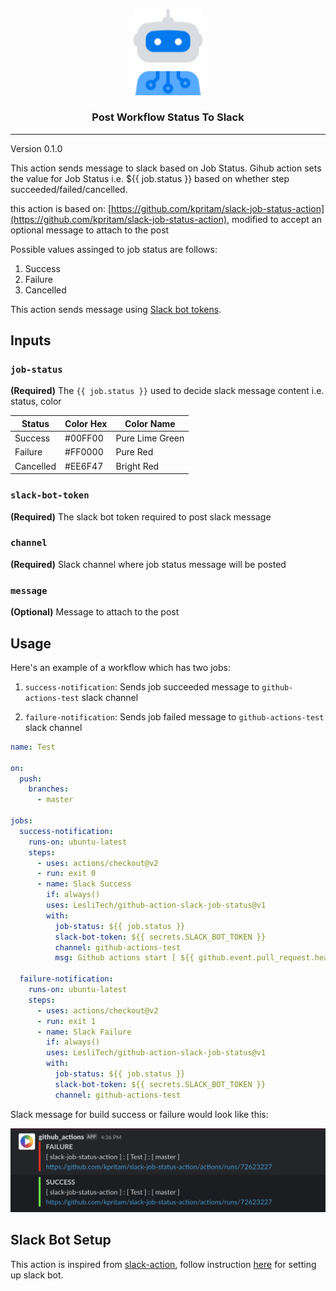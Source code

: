 <p align="center">
	<img width="110" alt="Github actions logo" src="./docs/github-actions.svg" />
</p>

<h3 align="center">Post Workflow Status To Slack</h3>

<hr/>

Version 0.1.0

This action sends message to slack based on Job Status.
Gihub action sets the value for Job Status i.e. ${{ job.status }} based on whether step succeeded/failed/cancelled.

this action is based on: [https://github.com/kpritam/slack-job-status-action](https://github.com/kpritam/slack-job-status-action), modified to accept an optional message to attach to the post

Possible values assinged to job status are follows:

1. Success
1. Failure
1. Cancelled

This action sends message using [Slack bot tokens](https://api.slack.com/docs/token-types).

## Inputs

### `job-status`

**(Required)** The `{{ job.status }}` used to decide slack message content i.e. status, color

| Status    | Color Hex | Color Name      |
| --------- | --------- | --------------- |
| Success   | #00FF00   | Pure Lime Green |
| Failure   | #FF0000   | Pure Red        |
| Cancelled | #EE6F47   | Bright Red      |

### `slack-bot-token`

**(Required)**  The slack bot token required to post slack message

### `channel`

**(Required)**  Slack channel where job status message will be posted


### `message`

**(Optional)**  Message to attach to the post

## Usage

Here's an example of a workflow which has two jobs:

1. `success-notification`: Sends job succeeded message to `github-actions-test` slack channel

1. `failure-notification`: Sends job failed message to `github-actions-test` slack channel

```yaml
name: Test

on:
  push:
    branches:
      - master

jobs:
  success-notification:
    runs-on: ubuntu-latest
    steps:
      - uses: actions/checkout@v2
      - run: exit 0
      - name: Slack Success
        if: always()
        uses: LesliTech/github-action-slack-job-status@v1
        with:
          job-status: ${{ job.status }}
          slack-bot-token: ${{ secrets.SLACK_BOT_TOKEN }}
          channel: github-actions-test
          msg: Github actions start [ ${{ github.event.pull_request.head.ref }} -> ${{ github.event.pull_request.base.ref }} ]

  failure-notification:
    runs-on: ubuntu-latest
    steps:
      - uses: actions/checkout@v2
      - run: exit 1
      - name: Slack Failure
        if: always()
        uses: LesliTech/github-action-slack-job-status@v1
        with:
          job-status: ${{ job.status }}
          slack-bot-token: ${{ secrets.SLACK_BOT_TOKEN }}
          channel: github-actions-test

```

Slack message for build success or failure would look like this:

<img src="docs/slack-success-failure-example.png">

## Slack Bot Setup

This action is inspired from [slack-action](https://github.com/abinoda/slack-action), follow instruction [here](https://github.com/abinoda/slack-action#setup) for setting up slack bot.
